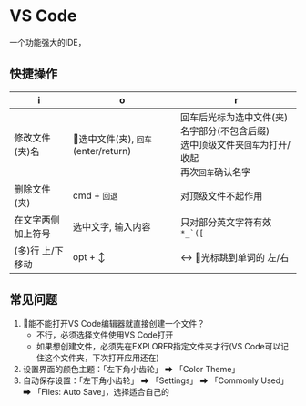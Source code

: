 # VS Code

一个功能强大的IDE，

## 快捷操作

i | o | r
-|-|-
修改文件(夹)名 | 选中文件(夹), `回车`(enter/return) | 回车后光标为选中文件(夹)名字部分(不包含后缀)</br>选中顶级文件夹`回车`为打开/收起</br>再次`回车`确认名字
删除文件(夹) | cmd + `回退` | 对顶级文件不起作用
在文字两侧加上符号 | 选中文字, 输入内容 | 只对部分英文字符有效```*_`([```
(多)行 上/下 移动 | opt + ↕ | ↔ 光标跳到单词的 左/右

## 常见问题

1. 能不能打开VS Code编辑器就直接创建一个文件？
    - 不行，必须选择文件使用VS Code打开
    - 如果想创建文件，必须先在EXPLORER指定文件夹才行(VS Code可以记住这个文件夹，下次打开应用还在)
2. 设置界面的颜色主题：「左下角小齿轮」 ➡ 「Color Theme」
3. 自动保存设置：「左下角小齿轮」 ➡ 「Settings」 ➡ 「Commonly Used」 ➡ 「Files: Auto Save」，选择适合自己的